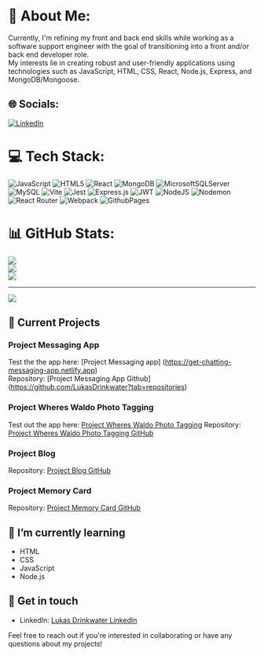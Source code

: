 # 💫 About Me:
Currently, I'm refining my front and back end skills while working as a software support engineer with the goal of transitioning into a front and/or back end developer role. <br>My interests lie in creating robust and user-friendly applications using technologies such as JavaScript, HTML, CSS, React, Node.js, Express, and MongoDB/Mongoose.


## 🌐 Socials:
[![LinkedIn](https://img.shields.io/badge/LinkedIn-%230077B5.svg?logo=linkedin&logoColor=white)](https://linkedin.com/in/LukasDrinkwater) 

# 💻 Tech Stack:
![JavaScript](https://img.shields.io/badge/javascript-%23323330.svg?style=for-the-badge&logo=javascript&logoColor=%23F7DF1E) ![HTML5](https://img.shields.io/badge/html5-%23E34F26.svg?style=for-the-badge&logo=html5&logoColor=white) ![React](https://img.shields.io/badge/react-%2320232a.svg?style=for-the-badge&logo=react&logoColor=%2361DAFB) ![MongoDB](https://img.shields.io/badge/MongoDB-%234ea94b.svg?style=for-the-badge&logo=mongodb&logoColor=white) ![MicrosoftSQLServer](https://img.shields.io/badge/Microsoft%20SQL%20Server-CC2927?style=for-the-badge&logo=microsoft%20sql%20server&logoColor=white) ![MySQL](https://img.shields.io/badge/mysql-%2300000f.svg?style=for-the-badge&logo=mysql&logoColor=white) ![Vite](https://img.shields.io/badge/vite-%23646CFF.svg?style=for-the-badge&logo=vite&logoColor=white) ![Jest](https://img.shields.io/badge/-jest-%23C21325?style=for-the-badge&logo=jest&logoColor=white) ![Express.js](https://img.shields.io/badge/express.js-%23404d59.svg?style=for-the-badge&logo=express&logoColor=%2361DAFB) ![JWT](https://img.shields.io/badge/JWT-black?style=for-the-badge&logo=JSON%20web%20tokens) ![NodeJS](https://img.shields.io/badge/node.js-6DA55F?style=for-the-badge&logo=node.js&logoColor=white) ![Nodemon](https://img.shields.io/badge/NODEMON-%23323330.svg?style=for-the-badge&logo=nodemon&logoColor=%BBDEAD) ![React Router](https://img.shields.io/badge/React_Router-CA4245?style=for-the-badge&logo=react-router&logoColor=white) ![Webpack](https://img.shields.io/badge/webpack-%238DD6F9.svg?style=for-the-badge&logo=webpack&logoColor=black) ![GithubPages](https://img.shields.io/badge/github%20pages-121013?style=for-the-badge&logo=github&logoColor=white)
# 📊 GitHub Stats:
![](https://github-readme-stats.vercel.app/api?username=LukasDrinkwater&theme=dark&hide_border=false&include_all_commits=false&count_private=false)<br/>
![](https://github-readme-streak-stats.herokuapp.com/?user=LukasDrinkwater&theme=dark&hide_border=false)<br/>
![](https://github-readme-stats.vercel.app/api/top-langs/?username=LukasDrinkwater&theme=dark&hide_border=false&include_all_commits=false&count_private=false&layout=compact)

---
[![](https://visitcount.itsvg.in/api?id=LukasDrinkwater&icon=0&color=0)](https://visitcount.itsvg.in)

<!-- Proudly created with GPRM ( https://gprm.itsvg.in ) -->

## 🔭 Current Projects

### Project Messaging App
Test the the app here: [Project Messaging app] (https://get-chatting-messaging-app.netlify.app)<br/>
Repository: [Project Messaging App Github] (https://github.com/LukasDrinkwater?tab=repositories)

### Project Wheres Waldo Photo Tagging
Test out the app here: [Project Wheres Waldo Photo Tagging](https://poetic-alfajores-d4b387.netlify.app/)
Repository: [Project Wheres Waldo Photo Tagging GitHub](https://github.com/LukasDrinkwater/project-wheres-waldo-photo-tagging)

### Project Blog
Repository: [Project Blog GitHub](https://github.com/LukasDrinkwater/project-blog)

### Project Memory Card
Repository: [Project Memory Card GitHub](https://github.com/LukasDrinkwater/project-memory-card)

## 🌱 I’m currently learning
- HTML
- CSS
- JavaScript
- Node.js

## 💬 Get in touch
- LinkedIn: [Lukas Drinkwater LinkedIn](https://www.linkedin.com/in/lukasdrinkwater/)

Feel free to reach out if you're interested in collaborating or have any questions about my projects!
